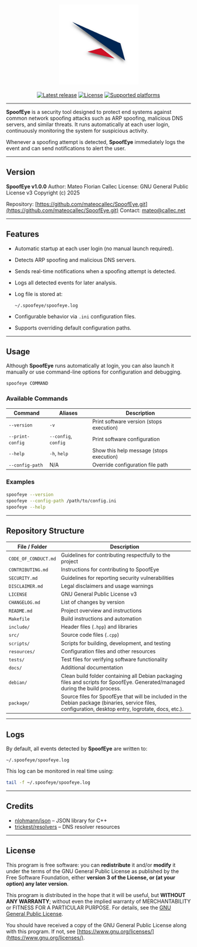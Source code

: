 <div align="center">
    <a href="https://github.com/mateocallec/SpoofEye"><img src="https://github.com/mateocallec/SpoofEye/blob/main/docs/img/icon-2048x2048.png?raw=true" alt="SpoofEye" height="217" /></a>
</div>

<div>&nbsp;</div>

<div align="center">
    <a href="https://github.com/mateocallec/SpoofEye/releases"><img src="https://img.shields.io/github/v/release/mateocallec/SpoofEye?label=lastest%20release&color=blue" alt="Latest release" /></a>
    <a href="https://rojo.space/docs"><img src="https://img.shields.io/github/license/mateocallec/SpoofEye?label=license&color=white" alt="License" /></a>
    <a href="https://github.com/mateocallec/SpoofEye/releases"><img src="https://img.shields.io/badge/platform-Debian-darkred" alt="Supported platforms" /></a>
</div>

<hr />

**SpoofEye** is a security tool designed to protect end systems against common network spoofing attacks such as ARP spoofing, malicious DNS servers, and similar threats. It runs automatically at each user login, continuously monitoring the system for suspicious activity.

Whenever a spoofing attempt is detected, **SpoofEye** immediately logs the event and can send notifications to alert the user.

---

## Version

**SpoofEye v1.0.0**
Author: Mateo Florian Callec
License: GNU General Public License v3
Copyright (c) 2025

Repository: [https://github.com/mateocallec/SpoofEye.git](https://github.com/mateocallec/SpoofEye.git)
Contact: [mateo@callec.net](mailto:mateo@callec.net)

---

## Features

* Automatic startup at each user login (no manual launch required).

* Detects ARP spoofing and malicious DNS servers.

* Sends real-time notifications when a spoofing attempt is detected.

* Logs all detected events for later analysis.

* Log file is stored at:

  ```
  ~/.spoofeye/spoofeye.log
  ```

* Configurable behavior via `.ini` configuration files.

* Supports overriding default configuration paths.

---

## Usage

Although **SpoofEye** runs automatically at login, you can also launch it manually or use command-line options for configuration and debugging.

```bash
spoofeye COMMAND
```

### Available Commands

| Command          | Aliases              | Description                              |
| ---------------- | -------------------- | ---------------------------------------- |
| `--version`      | `-v`                 | Print software version (stops execution) |
| `--print-config` | `--config`, `config` | Print software configuration             |
| `--help`         | `-h`, `help`         | Show this help message (stops execution) |
| `--config-path`  | N/A                  | Override configuration file path         |

### Examples

```bash
spoofeye --version
spoofeye --config-path /path/to/config.ini
spoofeye --help
```

---

## Repository Structure

| File / Folder        | Description                                                                                                                                           |
| -------------------- | ----------------------------------------------------------------------------------------------------------------------------------------------------- |
| `CODE_OF_CONDUCT.md` | Guidelines for contributing respectfully to the project                                                                                               |
| `CONTRIBUTING.md`    | Instructions for contributing to SpoofEye                                                                                                             |
| `SECURITY.md`        | Guidelines for reporting security vulnerabilities                                                                                                     |
| `DISCLAIMER.md`      | Legal disclaimers and usage warnings                                                                                                                  |
| `LICENSE`            | GNU General Public License v3                                                                                                                         |
| `CHANGELOG.md`       | List of changes by version                                                                                                                            |
| `README.md`          | Project overview and instructions                                                                                                                     |
| `Makefile`           | Build instructions and automation                                                                                                                     |
| `include/`           | Header files (`.hpp`) and libraries                                                                                                                   |
| `src/`               | Source code files (`.cpp`)                                                                                                                            |
| `scripts/`           | Scripts for building, development, and testing                                                                                                        |
| `resources/`         | Configuration files and other resources                                                                                                               |
| `tests/`             | Test files for verifying software functionality                                                                                                       |
| `docs/`              | Additional documentation                                                                                                                              |
| `debian/`            | Clean build folder containing all Debian packaging files and scripts for SpoofEye. Generated/managed during the build process.                        |
| `package/`           | Source files for SpoofEye that will be included in the Debian package (binaries, service files, configuration, desktop entry, logrotate, docs, etc.). |

---

## Logs

By default, all events detected by **SpoofEye** are written to:

```
~/.spoofeye/spoofeye.log
```

This log can be monitored in real time using:

```bash
tail -f ~/.spoofeye/spoofeye.log
```

---

## Credits

* [nlohmann/json](https://github.com/nlohmann/json) – JSON library for C++
* [trickest/resolvers](https://github.com/trickest/resolvers?tab=readme-ov-file) – DNS resolver resources

---

## License

This program is free software: you can **redistribute** it and/or **modify** it under the terms of the GNU General Public License as published by the Free Software Foundation, either **version 3 of the License, or (at your option) any later version**.

This program is distributed in the hope that it will be useful, but **WITHOUT ANY WARRANTY**; without even the implied warranty of MERCHANTABILITY or FITNESS FOR A PARTICULAR PURPOSE. For details, see the [GNU General Public License](LICENSE).

You should have received a copy of the GNU General Public License along with this program. If not, see [https://www.gnu.org/licenses/](https://www.gnu.org/licenses/).

